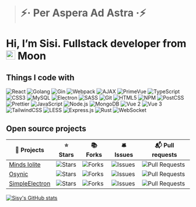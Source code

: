 > # ⚡· Per Aspera Ad Astra ·⚡
# Hi, I’m Sisi. Fullstack developer from <img src="https://img.picui.cn/free/2024/10/12/670966c68d06a.png" width="25"/> <b>Moon</b>
## Things I code with

![React](https://img.shields.io/badge/-React-45b8d8?style=flat-square&logo=react&logoColor=white)
![Golang](https://img.shields.io/badge/-Golang-00ADD8?style=flat-square&logo=go&logoColor=white)
![Gin](https://img.shields.io/badge/-Gin-45b8d8?style=flat-square&logo=go&logoColor=white)
![Webpack](https://img.shields.io/badge/-Webpack-00ADD8?style=flat-square&logo=webpack&logoColor=white)
![AJAX](https://img.shields.io/badge/-AJAX-42A5F5?style=flat-square&logo=ajax&logoColor=white)
![PrimeVue](https://img.shields.io/badge/-PrimeVue-007ACC?style=flat-square&logo=primevue&logoColor=white)
![TypeScript](https://img.shields.io/badge/-TypeScript-1a73e8?style=flat-square&logo=typescript&logoColor=white)
![CSS3](https://img.shields.io/badge/-CSS3-5849BE?style=flat-square&logo=css3&logoColor=white)
![MySQL](https://img.shields.io/badge/-MySQL-311C87?style=flat-square&logo=mysql&logoColor=white)
![Electron](https://img.shields.io/badge/-Electron-430098?style=flat-square&logo=electron&logoColor=white)
![SASS](https://img.shields.io/badge/-SASS-764ABC?style=flat-square&logo=sass&logoColor=white)
![Git](https://img.shields.io/badge/-Git-B7178C?style=flat-square&logo=git&logoColor=white)
![HTML5](https://img.shields.io/badge/-HTML5-CC6699?style=flat-square&logo=html5&logoColor=white)
![NPM](https://img.shields.io/badge/-NPM-F05032?style=flat-square&logo=npm&logoColor=white)
![PostCSS](https://img.shields.io/badge/-PostCSS-E34F26?style=flat-square&logo=postcss&logoColor=white)
![Prettier](https://img.shields.io/badge/-Prettier-CB3837?style=flat-square&logo=prettier&logoColor=white)
![JavaScript](https://img.shields.io/badge/-JavaScript-DD3A0A?style=flat-square&logo=javascript&logoColor=black)
![Node.js](https://img.shields.io/badge/-Nodejs-F7B93E?style=flat-square&logo=Node.js&logoColor=white)
![MongoDB](https://img.shields.io/badge/-MongoDB-F7DF1E?style=flat-square&logo=mongodb&logoColor=white)
![Vue 2](https://img.shields.io/badge/-Vue-43853d?style=flat-square&logo=vue.js&logoColor=white)
![Vue 3](https://img.shields.io/badge/-Vue3-47A248?style=flat-square&logo=vue.js&logoColor=white)
![TailwindCSS](https://img.shields.io/badge/-TailwindCSS-4FC08D?style=flat-square&logo=tailwind-css&logoColor=white)
![LESS](https://img.shields.io/badge/-LESS-42b883?style=flat-square&logo=less&logoColor=white)
![Express.js](https://img.shields.io/badge/-Express.js-38B2AC?style=flat-square&logo=express&logoColor=white)
![Rust](https://img.shields.io/badge/-Rust-1D365D?style=flat-square&logo=rust&logoColor=white)
![WebSocket](https://img.shields.io/badge/-WebSocket-010101?style=flat-square&logo=websocket&logoColor=white)


## Open source projects

| 🎁 Projects | ⭐ Stars | 📚 Forks | 🛎 Issues | 📬 Pull requests |
|-------------|----------|----------|-----------|-----------------|
| [Minds Iolite](https://github.com/Ben-Phantom/minds_iolite) | ![Stars](https://img.shields.io/github/stars/Ben-Phantom/minds_iolite?style=flat-square&labelColor=343b41) | ![Forks](https://img.shields.io/github/forks/Ben-Phantom/minds_iolite?style=flat-square&labelColor=343b41) | ![Issues](https://img.shields.io/github/issues/Ben-Phantom/minds_iolite?style=flat-square&labelColor=343b41) | ![Pull Requests](https://img.shields.io/github/issues-pr/Ben-Phantom/minds_iolite?style=flat-square&labelColor=343b41) |
| [Osynic](https://github.com/Ben-Phantom/Osynic) | ![Stars](https://img.shields.io/github/stars/Ben-Phantom/Osynic?style=flat-square&labelColor=343b41) | ![Forks](https://img.shields.io/github/forks/Ben-Phantom/Osynic?style=flat-square&labelColor=343b41) | ![Issues](https://img.shields.io/github/issues/Ben-Phantom/Osynic?style=flat-square&labelColor=343b41) | ![Pull Requests](https://img.shields.io/github/issues-pr/Ben-Phantom/Osynic?style=flat-square&labelColor=343b41) |
| [SimpleElectron](https://github.com/Ben-Phantom/SimpleElectron) | ![Stars](https://img.shields.io/github/stars/Ben-Phantom/SimpleElectron?style=flat-square&labelColor=343b41) | ![Forks](https://img.shields.io/github/forks/Ben-Phantom/SimpleElectron?style=flat-square&labelColor=343b41) | ![Issues](https://img.shields.io/github/issues/Ben-Phantom/SimpleElectron?style=flat-square&labelColor=343b41) | ![Pull Requests](https://img.shields.io/github/issues-pr/Ben-Phantom/SimpleElectron?style=flat-square&labelColor=343b41) |


[![Sisy's GitHub stats](https://github-readme-stats.vercel.app/api?username=Ben-Phantom&show_icons=true&theme=calm_pink)](https://github.com/anuraghazra/github-readme-stats)
